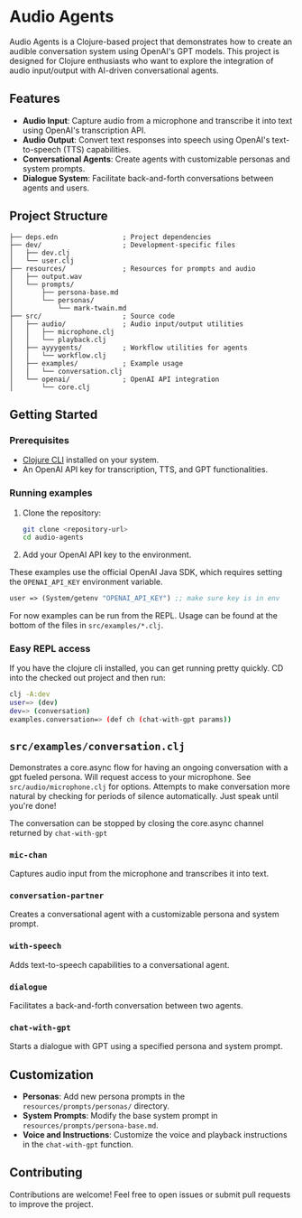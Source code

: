 # Audio Agents

Audio Agents is a Clojure-based project that demonstrates how to create an audible conversation system using OpenAI's GPT models. This project is designed for Clojure enthusiasts who want to explore the integration of audio input/output with AI-driven conversational agents.

## Features

- **Audio Input**: Capture audio from a microphone and transcribe it into text using OpenAI's transcription API.
- **Audio Output**: Convert text responses into speech using OpenAI's text-to-speech (TTS) capabilities.
- **Conversational Agents**: Create agents with customizable personas and system prompts.
- **Dialogue System**: Facilitate back-and-forth conversations between agents and users.

## Project Structure

```
├── deps.edn                ; Project dependencies
├── dev/                    ; Development-specific files
│   ├── dev.clj
│   └── user.clj
├── resources/              ; Resources for prompts and audio
│   ├── output.wav
│   └── prompts/
│       ├── persona-base.md
│       └── personas/
│           └── mark-twain.md
├── src/                    ; Source code
│   ├── audio/              ; Audio input/output utilities
│   │   ├── microphone.clj
│   │   └── playback.clj
│   ├── ayyygents/          ; Workflow utilities for agents
│   │   └── workflow.clj
│   ├── examples/           ; Example usage
│   │   └── conversation.clj
│   └── openai/             ; OpenAI API integration
│       └── core.clj
```

## Getting Started

### Prerequisites

- [Clojure CLI](https://clojure.org/guides/getting_started) installed on your system.
- An OpenAI API key for transcription, TTS, and GPT functionalities.

### Running examples

1. Clone the repository:
   ```bash
   git clone <repository-url>
   cd audio-agents
   ```

2. Add your OpenAI API key to the environment.

These examples use the official OpenAI Java SDK, which requires setting the `OPENAI_API_KEY` environment variable.

```clojure
user => (System/getenv "OPENAI_API_KEY") ;; make sure key is in env
```

For now examples can be run from the REPL. Usage can be found at the bottom of the files in `src/examples/*.clj`.

### Easy REPL access

If you have the clojure cli installed, you can get running pretty quickly. CD into the checked out project and then run:

```bash
clj -A:dev
user=> (dev)
dev=> (conversation)
examples.conversation=> (def ch (chat-with-gpt params))

```

## `src/examples/conversation.clj`

Demonstrates a core.async flow for having an ongoing conversation with a gpt fueled persona. Will request access to your microphone.
See `src/audio/microphone.clj` for options. Attempts to make conversation more natural by checking for periods of silence automatically.
Just speak until you're done!

The conversation can be stopped by closing the core.async channel returned by `chat-with-gpt`

### `mic-chan`
Captures audio input from the microphone and transcribes it into text.

### `conversation-partner`
Creates a conversational agent with a customizable persona and system prompt.

### `with-speech`
Adds text-to-speech capabilities to a conversational agent.

### `dialogue`
Facilitates a back-and-forth conversation between two agents.

### `chat-with-gpt`
Starts a dialogue with GPT using a specified persona and system prompt.

## Customization

- **Personas**: Add new persona prompts in the `resources/prompts/personas/` directory.
- **System Prompts**: Modify the base system prompt in `resources/prompts/persona-base.md`.
- **Voice and Instructions**: Customize the voice and playback instructions in the `chat-with-gpt` function.

## Contributing

Contributions are welcome! Feel free to open issues or submit pull requests to improve the project.
